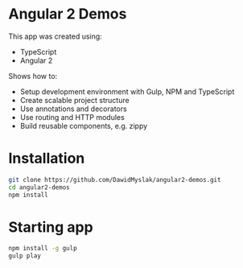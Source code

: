 # Angular 2 Demos
This app was created using:
* TypeScript
* Angular 2

Shows how to:
* Setup development environment with Gulp, NPM and TypeScript
* Create scalable project structure
* Use annotations and decorators
* Use routing and HTTP modules
* Build reusable components, e.g. zippy

# Installation
```bash
git clone https://github.com/DawidMyslak/angular2-demos.git
cd angular2-demos
npm install
```

# Starting app
```bash
npm install -g gulp
gulp play
```
